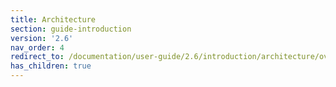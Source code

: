 ```yaml
---
title: Architecture
section: guide-introduction
version: '2.6'
nav_order: 4
redirect_to: /documentation/user-guide/2.6/introduction/architecture/overview
has_children: true
---
```

